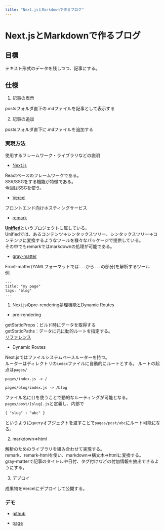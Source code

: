 ```yaml
---
title: "Next.jsとMarkdownで作るブログ"
---
```

# Next.jsとMarkdownで作るブログ

## 目標

テキスト形式のデータを残しつつ、記事にする。

## 仕様

1. 記事の表示

postsフォルダ直下の.mdファイルを記事として表示する

2. 記事の追加

postsフォルダ直下に.mdファイルを追加する

### 実現方法

使用するフレームワーク・ライブラリなどの説明

* [Next.js](https://nextjs.org/)

Reactベースのフレームワークである。<br />
SSR/SSGをする機能が特徴である。<br />
今回はSSGを使う。<br />

* [Vercel](https://vercel.com/)

フロントエンド向けホスティングサービス

* [remark](https://remark.js.org/)

[**Unified**](https://unifiedjs.com/)というプロジェクトに属している。<br />
Unifiedでは、あるコンテンツ⇒シンタックスツリー、シンタックスツリー⇒コンテンツに変換するようなツールを様々なパッケージで提供している。<br />
その中でもremarkではmarkdownの処理が可能である。<br />

* [gray-matter](https://github.com/jonschlinkert/gray-matter)

Front-matter(YAMLフォーマットでは```---```から```---```の部分)を解析するツール<br />
例.

```
---
title: "my page"
tags: "blog"
---

```

1. Next.jsのpre-rendering処理機能とDynamic Routes

* pre-rendering

getStaticProps：ビルド時にデータを取得する<br/>
getStaticPaths：データに元に動的ルートを指定する。<br />
[リファレンス](https://nextjs.org/docs/basic-features/data-fetching#getstaticprops-static-generation)

* Dynamic Routes

Next.jsではファイルシステムベースルーターを持つ。<br />
ルーターはディレクトリの```index```ファイルに自動的にルートとする。
ルートの起点は```pages/```
```
pages/index.js -> /

pages/blog/index.js -> /blog
```

ファイル名に```[]```を使うことで動的なルーティングが可能となる。<br />
```pages/post/[slug].js```と定義し、内部で
```
{ "slug" : "abc" }
```
というようにqueryオブジェクトを渡すことで```pages/post/abc```にルート可能になる。

2. markdown⇒html

解析のためのライブラリを組み合わせて実現する。<br />
remark、remark-htmlを使い、markdown⇒構文木⇒htmlに変換する。<br />
gray-matterで記事のタイトルや日付、タグ付けなどの付加情報を抽出できるようにする。

3. デプロイ

成果物をVercelにデプロイして公開する。

### デモ

* [github]()

* [page]()



